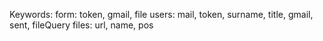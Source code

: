 Keywords:
 form: token, gmail, file
 users: mail, token, surname, title, gmail, sent, fileQuery
 files: url, name, pos
